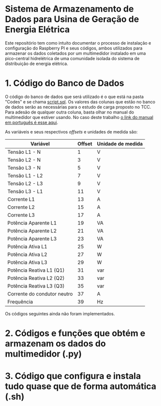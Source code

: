 # Sistema de Armazenamento de Dados para Usina de Geração de Energia Elétrica

Este repositório tem como intuito documentar o processo de instalação e configuração do Raspberry PI e seus códigos, ambos utilizados para armazenar os dados coletados por um multimedidor instalado em uma pico-central hidrelétrica de uma comunidade isolada do sistema de distribuição de energia elétrica.
# 1. Código do Banco de Dados
O código do banco de dados que será utilizado é o que está na pasta "Codes" e se chama [script.sql](Codes/script.sql). Os valores das colunas que estão no banco de dados serão as necessárias para o estudo de carga proposto no TCC. Para adesão de qualquer outra coluna, basta olhar no manual do multimedidor que estiver usando. No caso deste trabalho [o link do manual em português é esse aqui](https://cache.industry.siemens.com/dl/files/976/37881976/att_834838/v1/sentron_pac3100_manual_pt_03_pt-BR.pdf).

As variáveis e seus respectivos *offsets* e unidades de medida são:

| Variável                        | Offset | Unidade de medida |
|----------------------------------|--------|-------------------|
| Tensão L1 - N                   | 1      | V                 |
| Tensão L2 - N                   | 3      | V                 |
| Tensão L3 - N                   | 5      | V                 |
| Tensão L1 - L2                  | 7      | V                 |
| Tensão L2 - L3                  | 9      | V                 |
| Tensão L3 - L1                  | 11     | V                 |
| Corrente L1                     | 13     | A                 |
| Corrente L2                     | 15     | A                 |
| Corrente L3                     | 17     | A                 |
| Potência Aparente L1            | 19     | VA                |
| Potência Aparente L2            | 21     | VA                |
| Potência Aparente L3            | 23     | VA                |
| Potência Ativa L1               | 25     | W                 |
| Potência Ativa L2               | 27     | W                 |
| Potência Ativa L3               | 29     | W                 |
| Potência Reativa L1 (Q1)        | 31     | var               |
| Potência Reativa L2 (Q2)        | 33     | var               |
| Potência Reativa L3 (Q3)        | 35     | var               |
| Corrente do condutor neutro     | 37     | A                 |
| Frequência                      | 39     | Hz                |


Os códigos seguintes ainda não foram implementados.
# 2. Códigos e funções que obtém e armazenam os dados do multimedidor (.py)
# 3. Código que configura e instala tudo quase que de forma automática (.sh)
